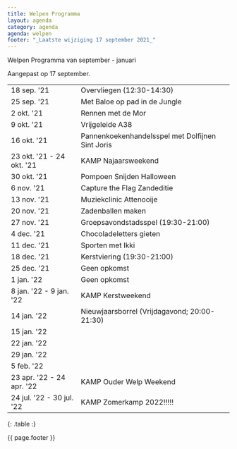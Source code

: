 ```yaml
---
title: Welpen Programma
layout: agenda
category: agenda
agenda: welpen
footer: "_Laatste wijziging 17 september 2021_"
---
```


Welpen Programma van september - januari

Aangepast op 17 september.

| | |
|---|---|
| 18 sep. '21 | Overvliegen (12:30-14:30) |
| 25 sep. '21 | Met Baloe op pad in de Jungle |
| 2 okt. '21 | Rennen met de Mor |
| 9 okt. '21 | Vrijgeleide A38 |
| 16 okt. '21 | Pannenkoekenhandelsspel met Dolfijnen Sint Joris |
| 23 okt. '21 - 24 okt. '21 | KAMP Najaarsweekend |
| 30 okt. '21 | Pompoen Snijden Halloween |
| 6 nov. '21 | Capture the Flag Zandeditie |
| 13 nov. '21 | Muziekclinic Attenooije |
| 20 nov. '21 | Zadenballen maken |
| 27 nov. '21 | Groepsavondstadsspel (19:30-21:00) |
| 4 dec. '21 | Chocoladeletters gieten |
| 11 dec. '21 | Sporten met Ikki |
| 18 dec. '21 | Kerstviering (19:30-21:00) |
| 25 dec. '21 | Geen opkomst |
| 1 jan. '22 | Geen opkomst |
| 8 jan. '22 - 9 jan. '22 | KAMP Kerstweekend |
| 14 jan. '22 | Nieuwjaarsborrel (Vrijdagavond; 20:00-21:30) |
| 15 jan. '22 |  |
| 22 jan. '22 |  |
| 29 jan. '22 |  |
| 5 feb. '22 |  |
| 23 apr. '22 - 24 apr. '22 | KAMP Ouder Welp Weekend |
| 24 jul. '22 - 30 jul. '22 | KAMP Zomerkamp 2022!!!!! |
{: .table :}

{{ page.footer }}
